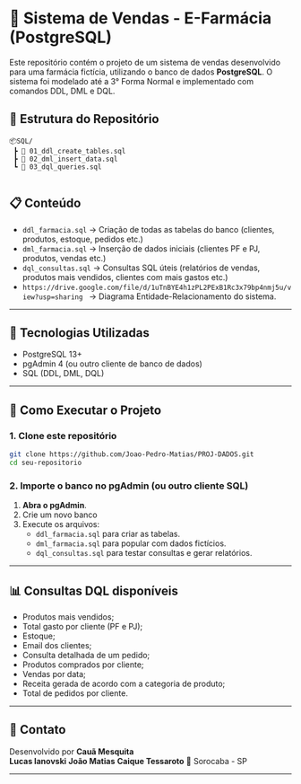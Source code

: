 # 💊 Sistema de Vendas - E-Farmácia (PostgreSQL)

Este repositório contém o projeto de um sistema de vendas desenvolvido para uma farmácia fictícia, utilizando o banco de dados **PostgreSQL**. 
O sistema foi modelado até a 3° Forma Normal e implementado com comandos DDL, DML e DQL.

## 📁 Estrutura do Repositório

```
📦SQL/
 ┣ 📜 01_ddl_create_tables.sql
 ┣ 📜 02_dml_insert_data.sql
 ┗ 📜 03_dql_queries.sql


```

## 📋 Conteúdo

- `ddl_farmacia.sql` → Criação de todas as tabelas do banco (clientes, produtos, estoque, pedidos etc.)
- `dml_farmacia.sql` → Inserção de dados iniciais (clientes PF e PJ, produtos, vendas etc.)
- `dql_consultas.sql` → Consultas SQL úteis (relatórios de vendas, produtos mais vendidos, clientes com mais gastos etc.)
- `https://drive.google.com/file/d/1uTnBYE4h1zPL2PExB1Rc3x79bp4nmj5u/view?usp=sharing ` → Diagrama Entidade-Relacionamento do sistema.

---

## 🧰 Tecnologias Utilizadas

- PostgreSQL 13+
- pgAdmin 4 (ou outro cliente de banco de dados)
- SQL (DDL, DML, DQL)

---

## 🚀 Como Executar o Projeto

### 1. Clone este repositório

```bash
git clone https://github.com/Joao-Pedro-Matias/PROJ-DADOS.git
cd seu-repositorio
```

### 2. Importe o banco no pgAdmin (ou outro cliente SQL)

1. **Abra o pgAdmin**.
2. Crie um novo banco 
3. Execute os arquivos:
   - `ddl_farmacia.sql` para criar as tabelas.
   - `dml_farmacia.sql` para popular com dados fictícios.
   - `dql_consultas.sql` para testar consultas e gerar relatórios.

---

## 📊 Consultas DQL disponíveis

- Produtos mais vendidos;
- Total gasto por cliente (PF e PJ);
- Estoque;
- Email dos clientes;
- Consulta detalhada de um pedido;
- Produtos comprados por cliente;
- Vendas por data;
- Receita gerada de acordo com a categoria de produto;
- Total de pedidos por cliente.

---

## 📧 Contato

Desenvolvido por **Cauã Mesquita**  
                 **Lucas Ianovski** 
                 **João Matias** 
                 **Caique Tessaroto** 
📍 Sorocaba - SP  

---
